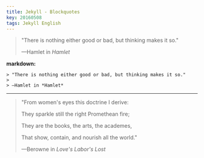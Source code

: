 ```yaml
---
title: Jekyll - Blockquotes
key: 20160508
tags: Jekyll English
---
```


> "There is nothing either good or bad, but thinking makes it so."
>
> —Hamlet in *Hamlet*

<!--more-->

**markdown:**

    > "There is nothing either good or bad, but thinking makes it so."
    >
    > —Hamlet in *Hamlet*

---

> "From women's eyes this doctrine I derive:
>
> They sparkle still the right Promethean fire;
>
> They are the books, the arts, the academes,
>
> That show, contain, and nourish all the world."
>
> —Berowne in *Love's Labor's Lost*
